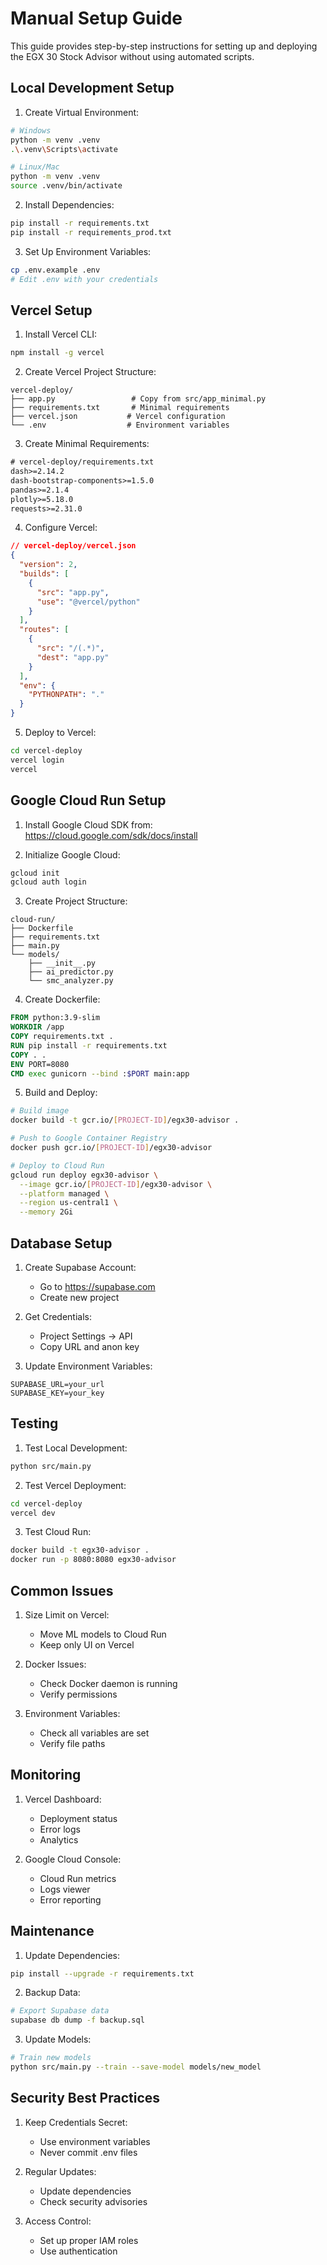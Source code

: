 # Manual Setup Guide

This guide provides step-by-step instructions for setting up and deploying the EGX 30 Stock Advisor without using automated scripts.

## Local Development Setup

1. Create Virtual Environment:
```bash
# Windows
python -m venv .venv
.\.venv\Scripts\activate

# Linux/Mac
python -m venv .venv
source .venv/bin/activate
```

2. Install Dependencies:
```bash
pip install -r requirements.txt
pip install -r requirements_prod.txt
```

3. Set Up Environment Variables:
```bash
cp .env.example .env
# Edit .env with your credentials
```

## Vercel Setup

1. Install Vercel CLI:
```bash
npm install -g vercel
```

2. Create Vercel Project Structure:
```
vercel-deploy/
├── app.py                 # Copy from src/app_minimal.py
├── requirements.txt       # Minimal requirements
├── vercel.json           # Vercel configuration
└── .env                  # Environment variables
```

3. Create Minimal Requirements:
```txt
# vercel-deploy/requirements.txt
dash>=2.14.2
dash-bootstrap-components>=1.5.0
pandas>=2.1.4
plotly>=5.18.0
requests>=2.31.0
```

4. Configure Vercel:
```json
// vercel-deploy/vercel.json
{
  "version": 2,
  "builds": [
    {
      "src": "app.py",
      "use": "@vercel/python"
    }
  ],
  "routes": [
    {
      "src": "/(.*)",
      "dest": "app.py"
    }
  ],
  "env": {
    "PYTHONPATH": "."
  }
}
```

5. Deploy to Vercel:
```bash
cd vercel-deploy
vercel login
vercel
```

## Google Cloud Run Setup

1. Install Google Cloud SDK from:
   https://cloud.google.com/sdk/docs/install

2. Initialize Google Cloud:
```bash
gcloud init
gcloud auth login
```

3. Create Project Structure:
```
cloud-run/
├── Dockerfile
├── requirements.txt
├── main.py
└── models/
    ├── __init__.py
    ├── ai_predictor.py
    └── smc_analyzer.py
```

4. Create Dockerfile:
```dockerfile
FROM python:3.9-slim
WORKDIR /app
COPY requirements.txt .
RUN pip install -r requirements.txt
COPY . .
ENV PORT=8080
CMD exec gunicorn --bind :$PORT main:app
```

5. Build and Deploy:
```bash
# Build image
docker build -t gcr.io/[PROJECT-ID]/egx30-advisor .

# Push to Google Container Registry
docker push gcr.io/[PROJECT-ID]/egx30-advisor

# Deploy to Cloud Run
gcloud run deploy egx30-advisor \
  --image gcr.io/[PROJECT-ID]/egx30-advisor \
  --platform managed \
  --region us-central1 \
  --memory 2Gi
```

## Database Setup

1. Create Supabase Account:
   - Go to https://supabase.com
   - Create new project

2. Get Credentials:
   - Project Settings → API
   - Copy URL and anon key

3. Update Environment Variables:
```env
SUPABASE_URL=your_url
SUPABASE_KEY=your_key
```

## Testing

1. Test Local Development:
```bash
python src/main.py
```

2. Test Vercel Deployment:
```bash
cd vercel-deploy
vercel dev
```

3. Test Cloud Run:
```bash
docker build -t egx30-advisor .
docker run -p 8080:8080 egx30-advisor
```

## Common Issues

1. Size Limit on Vercel:
   - Move ML models to Cloud Run
   - Keep only UI on Vercel

2. Docker Issues:
   - Check Docker daemon is running
   - Verify permissions

3. Environment Variables:
   - Check all variables are set
   - Verify file paths

## Monitoring

1. Vercel Dashboard:
   - Deployment status
   - Error logs
   - Analytics

2. Google Cloud Console:
   - Cloud Run metrics
   - Logs viewer
   - Error reporting

## Maintenance

1. Update Dependencies:
```bash
pip install --upgrade -r requirements.txt
```

2. Backup Data:
```bash
# Export Supabase data
supabase db dump -f backup.sql
```

3. Update Models:
```bash
# Train new models
python src/main.py --train --save-model models/new_model
```

## Security Best Practices

1. Keep Credentials Secret:
   - Use environment variables
   - Never commit .env files

2. Regular Updates:
   - Update dependencies
   - Check security advisories

3. Access Control:
   - Set up proper IAM roles
   - Use authentication